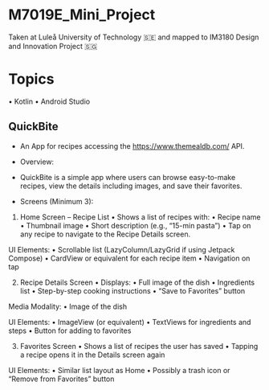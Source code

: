 # M7019E_Mini_Project

Taken at Luleå University of Technology 🇸🇪 and mapped to IM3180 Design and Innovation Project 🇸🇬

# Topics

 • Kotlin
 • Android Studio

## QuickBite

- An App for recipes accessing the https://www.themealdb.com/ API. 

- Overview:

- QuickBite is a simple app where users can browse easy-to-make recipes, view the details including images, and save their favorites.

- Screens (Minimum 3):

1. Home Screen – Recipe List
 • Shows a list of recipes with:
 • Recipe name
 • Thumbnail image
 • Short description (e.g., “15-min pasta”)
 • Tap on any recipe to navigate to the Recipe Details screen.

UI Elements:
 • Scrollable list (LazyColumn/LazyGrid if using Jetpack Compose)
 • CardView or equivalent for each recipe item
 • Navigation on tap

2. Recipe Details Screen
 • Displays:
 • Full image of the dish
 • Ingredients list
 • Step-by-step cooking instructions
 • “Save to Favorites” button

Media Modality:
 • Image of the dish

UI Elements:
 • ImageView (or equivalent)
 • TextViews for ingredients and steps
 • Button for adding to favorites

3. Favorites Screen
 • Shows a list of recipes the user has saved
 • Tapping a recipe opens it in the Details screen again

UI Elements:
 • Similar list layout as Home
 • Possibly a trash icon or “Remove from Favorites” button
 